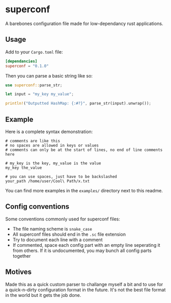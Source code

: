 # superconf

A barebones configuration file made for low-dependancy rust applications.

## Usage

Add to your `Cargo.toml` file:

```toml
[dependancies]
superconf = "0.1.0"
```

Then you can parse a basic string like so:

```rust
use superconf::parse_str;

let input = "my_key my_value";

println!("Outputted HashMap: {:#?}", parse_str(input).unwrap());
```

## Example

Here is a complete syntax demonstration:

```none
# comments are like this
# no spaces are allowed in keys or values
# comments can only be at the start of lines, no end of line comments here

# my_key is the key, my_value is the value
my_key the_value

# you can use spaces, just have to be backslashed
your_path /home/user/Cool\ Path/x.txt
```

You can find more examples in the `examples/` directory next to this readme.

## Config conventions

Some conventions commonly used for superconf files:

- The file naming scheme is `snake_case`
- All superconf files should end in the `.sc` file extension
- Try to document each line with a comment
- If commented, space each config part with an empty line seperating it from others. If it is undocumented, you may bunch all config parts together 

## Motives

Made this as a quick custom parser to challange myself a bit and to use for a quick-n-dirty configuration format in the future. It's not the best file format in the world but it gets the job done.
